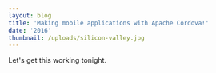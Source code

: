 ```yaml
---
layout: blog
title: 'Making mobile applications with Apache Cordova!'
date: '2016'
thumbnail: /uploads/silicon-valley.jpg
---
```

Let's get this working tonight.

